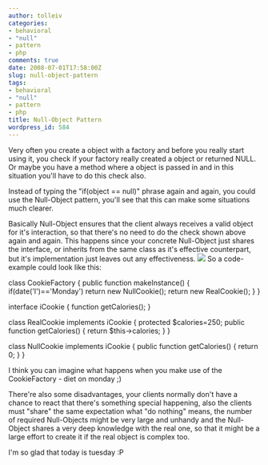 ```yaml
---
author: tolleiv
categories:
- behavioral
- "null"
- pattern
- php
comments: true
date: 2008-07-01T17:58:00Z
slug: null-object-pattern
tags:
- behavioral
- "null"
- pattern
- php
title: Null-Object Pattern
wordpress_id: 584
---
```


Very often you create a object with a factory and before you really start using it, you check if your factory really created a object or returned NULL. Or maybe you have a method where a object is passed in and in this situation you'll have to do this check also.

Instead of typing the "if(object == null)" phrase again and again, you could use the Null-Object pattern, you'll see that this can make some situations much clearer.

Basically Null-Object ensures that the client always receives a valid object for it's interaction, so that there's no need to do the check shown above again and again. This happens since your concrete Null-Object just shares the interface, or inherits from the same class as it's effective counterpart, but it's implementation just leaves out any effectiveness.
[
![](http://bp3.blogger.com/_l5fIZzJyYfc/SGpiDZ9m-rI/AAAAAAAAACo/nVuiUHE4E90/s400/nullobject_pattern.png)](http://bp3.blogger.com/_l5fIZzJyYfc/SGpiDZ9m-rI/AAAAAAAAACo/nVuiUHE4E90/s1600-h/nullobject_pattern.png) So a code-example could look like this:


class CookieFactory {
public function makeInstance() {
if(date('l')=='Monday') return new NullCookie();
return new RealCookie();
}
}

interface iCookie {
function getCalories();
}

class RealCookie implements iCookie {
protected $calories=250;
public function getCalories() {
return $this->calories;
}
}

class NullCookie implements iCookie {
public function getCalories() {
return 0;
}
}



I think you can imagine what happens when you make use of the CookieFactory - diet on monday ;) 

There're also some disadvantages, your clients normally don't have a chance to react that there's something special happening, also the clients must "share" the same expectation what "do nothing" means, the number of required Null-Objects might be very large and unhandy and the Null-Object shares a very deep knowledge with the real one, so that it might be a large effort to create it if the real object is complex too.

I'm so glad that today is tuesday :P
